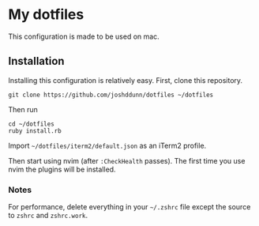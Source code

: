 # My dotfiles

This configuration is made to be used on mac.

## Installation

Installing this configuration is relatively easy. First, clone this repository.

    git clone https://github.com/joshddunn/dotfiles ~/dotfiles

Then run

    cd ~/dotfiles
    ruby install.rb

Import `~/dotfiles/iterm2/default.json` as an iTerm2 profile.

Then start using nvim (after `:CheckHealth` passes). The first time you use nvim the plugins will be installed.

### Notes

For performance, delete everything in your `~/.zshrc` file except the source to `zshrc` and `zshrc.work`.
